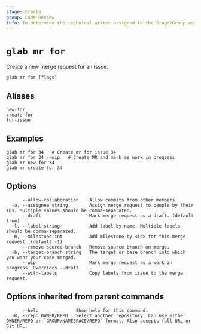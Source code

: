 ```yaml
---
stage: Create
group: Code Review
info: To determine the technical writer assigned to the Stage/Group associated with this page, see https://about.gitlab.com/handbook/product/ux/technical-writing/#assignments
---
```


<!--
This documentation is auto generated by a script.
Please do not edit this file directly. Run `make gen-docs` instead.
-->

# `glab mr for`

Create a new merge request for an issue.

```plaintext
glab mr for [flags]
```

## Aliases

```plaintext
new-for
create-for
for-issue
```

## Examples

```plaintext
glab mr for 34   # Create mr for issue 34
glab mr for 34 --wip   # Create MR and mark as work in progress
glab mr new-for 34
glab mr create-for 34

```

## Options

```plaintext
      --allow-collaboration    Allow commits from other members.
  -a, --assignee string        Assign merge request to people by their IDs. Multiple values should be comma-separated.
      --draft                  Mark merge request as a draft. (default true)
  -l, --label string           Add label by name. Multiple labels should be comma-separated.
  -m, --milestone int          Add milestone by <id> for this merge request. (default -1)
      --remove-source-branch   Remove source branch on merge.
  -b, --target-branch string   The target or base branch into which you want your code merged.
      --wip                    Mark merge request as a work in progress. Overrides --draft.
      --with-labels            Copy labels from issue to the merge request.
```

## Options inherited from parent commands

```plaintext
      --help              Show help for this command.
  -R, --repo OWNER/REPO   Select another repository. Can use either OWNER/REPO or `GROUP/NAMESPACE/REPO` format. Also accepts full URL or Git URL.
```
